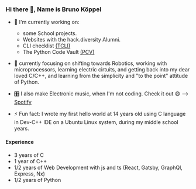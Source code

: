 ### Hi there 👋, Name is Bruno Köppel

- 🔭 I'm currently working on:
  - some School projects.
  - Websites with the hack.diversity Alumni.
  - CLI checklist [(TCLI)](https://github.com/BrunoKoppel/tcli)
  - The Python Code Vault [(PCV)](https://github.com/BrunoKoppel/pcv)

- 🌱 currently focusing on shifting towards Robotics, working with microprocessors, learning electric cirtuits, and getting back into my dear loved C/C++, and learning from the simplicity and "to the point" attitude of Python.

- 🎛 I also make Electronic music, when I'm not coding. Check it out 😄 --> [Spotify](https://open.spotify.com/artist/5XK2KlEZ95yiEOqE8BcbgE?si=O6LJDkVWTc-bZ6QWzuuuGA) 

- ⚡ Fun fact: I wrote my first hello world at 14 years old using C language in Dev-C++ IDE on a Ubuntu Linux system, during my middle school years.

#### Experience
- 3 years of C
- 1 year of C++
- 1/2 years of Web Development with js and ts (React, Gatsby, GraphQl, Express, Nx)
- 1/2 years of Python

<!--
**BrunoKoppel/brunokoppel** is a ✨ _special_ ✨ repository because its `README.md` (this file) appears on your GitHub profile.

Here are some ideas to get you started:

- 🔭 I’m currently working on ...
- 🌱 I’m currently learning ...
- 👯 I’m looking to collaborate on ...
- 🤔 I’m looking for help with ...
- 💬 Ask me about ...
- 📫 How to reach me: ...
- 😄 Pronouns: ...
- ⚡ Fun fact: ...
-->

